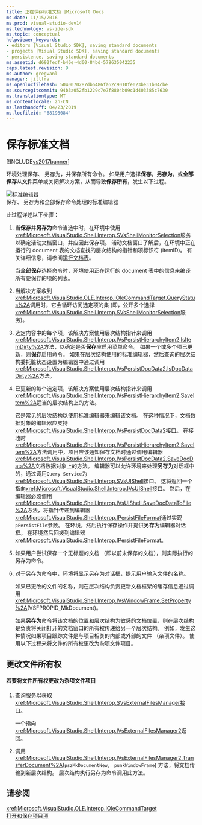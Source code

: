 ```yaml
---
title: 正在保存标准文档 |Microsoft Docs
ms.date: 11/15/2016
ms.prod: visual-studio-dev14
ms.technology: vs-ide-sdk
ms.topic: conceptual
helpviewer_keywords:
- editors [Visual Studio SDK], saving standard documents
- projects [Visual Studio SDK], saving standard documents
- persistence, saving standard documents
ms.assetid: d692fedf-b46e-4d60-84bd-578635042235
caps.latest.revision: 9
ms.author: gregvanl
manager: jillfra
ms.openlocfilehash: 5040070287db6486fa62c9010fe023be31b04cbe
ms.sourcegitcommit: 94b3a052fb1229c7e7f8804b09c1d403385c7630
ms.translationtype: MT
ms.contentlocale: zh-CN
ms.lasthandoff: 04/23/2019
ms.locfileid: "68198084"
---
```

# <a name="saving-a-standard-document"></a>保存标准文档
[!INCLUDE[vs2017banner](../../includes/vs2017banner.md)]

环境处理保存、 另存为，并保存所有命令。 如果用户选择**保存**，**另存为**，或**全部保存**从**文件**菜单或关闭解决方案，从而导致**保存所有**，发生以下过程。  
  
 ![标准编辑器](../../extensibility/internals/media/public.gif "公共")  
保存、 另存为和全部保存命令处理的标准编辑器  
  
 此过程详述以下步骤：  
  
1. 当**保存**并**另存为**命令当选中时，在环境中使用<xref:Microsoft.VisualStudio.Shell.Interop.SVsShellMonitorSelection>服务以确定活动文档窗口，并应因此保存项。 活动文档窗口了解后，在环境中正在运行的 document 表的文档查找的层次结构的指针和项标识符 (itemID)。 有关详细信息，请参阅[运行文档表](../../extensibility/internals/running-document-table.md)。  
  
    当**全部保存**选择命令时，环境使用正在运行的 document 表中的信息来编译所有要保存的项的列表。  
  
2. 当解决方案收到<xref:Microsoft.VisualStudio.OLE.Interop.IOleCommandTarget.QueryStatus%2A>调用时，它会循环访问选定项的集 (即，公开多个选择<xref:Microsoft.VisualStudio.Shell.Interop.SVsShellMonitorSelection>服务)。  
  
3. 选定内容中的每个项，该解决方案使用层次结构指针来调用<xref:Microsoft.VisualStudio.Shell.Interop.IVsPersistHierarchyItem2.IsItemDirty%2A>方法，以确定是否**保存**应启用菜单命令。 如果一个或多个项已更新，则**保存**启用命令。 如果在层次结构使用的标准编辑器，然后查询的层次结构委托脏状态设置为编辑器中通过调用<xref:Microsoft.VisualStudio.Shell.Interop.IVsPersistDocData2.IsDocDataDirty%2A>方法。  
  
4. 已更新的每个选定项，该解决方案使用层次结构指针来调用<xref:Microsoft.VisualStudio.Shell.Interop.IVsPersistHierarchyItem2.SaveItem%2A>适当的层次结构上的方法。  
  
    它是常见的层次结构以使用标准编辑器来编辑该文档。 在这种情况下，文档数据对象的编辑器应支持<xref:Microsoft.VisualStudio.Shell.Interop.IVsPersistDocData2>接口。 在接收时<xref:Microsoft.VisualStudio.Shell.Interop.IVsPersistHierarchyItem2.SaveItem%2A>方法调用中，项目应该通知保存文档时通过调用编辑器<xref:Microsoft.VisualStudio.Shell.Interop.IVsPersistDocData2.SaveDocData%2A>文档数据对象上的方法。 编辑器可以允许环境来处理**另存为**对话框中的，通过调用`Query Service`为<xref:Microsoft.VisualStudio.Shell.Interop.SVsUIShell>接口。 这将返回一个指向<xref:Microsoft.VisualStudio.Shell.Interop.IVsUIShell>接口。 然后，在编辑器必须调用<xref:Microsoft.VisualStudio.Shell.Interop.IVsUIShell.SaveDocDataToFile%2A>方法，将指针传递到编辑器<xref:Microsoft.VisualStudio.Shell.Interop.IPersistFileFormat>通过实现`pPersistFile`参数。 在环境，然后执行保存操作并提供**另存为**编辑器对话框。 在环境然后回拨到编辑器<xref:Microsoft.VisualStudio.Shell.Interop.IPersistFileFormat>。  
  
5. 如果用户尝试保存一个无标题的文档 （即以前未保存的文档），则实际执行的另存为命令。  
  
6. 对于另存为命令中，环境将显示另存为对话框，提示用户输入文件的名称。  
  
    如果已更改的文件的名称，则在层次结构负责更新文档框架的缓存信息通过调用<xref:Microsoft.VisualStudio.Shell.Interop.IVsWindowFrame.SetProperty%2A>(VSFPROPID_MkDocument)。  
  
   如果**另存为**命令将该文档的位置和层次结构为敏感的文档位置，则在层次结构是负责将关闭打开的文档窗口的所有权传递给另一个层次结构。 例如，发生这种情况如果项目跟踪文件是与项目相关的内部或外部的文件 （杂项文件）。 使用以下过程来将文件的所有权更改为杂项文件项目。  
  
## <a name="changing-file-ownership"></a>更改文件所有权  
  
#### <a name="to-change-file-ownership-to-the-miscellaneous-files-project"></a>若要将文件所有权更改为杂项文件项目  
  
1. 查询服务以获取<xref:Microsoft.VisualStudio.Shell.Interop.SVsExternalFilesManager>接口。  
  
     一个指向<xref:Microsoft.VisualStudio.Shell.Interop.IVsExternalFilesManager2>返回。  
  
2. 调用<xref:Microsoft.VisualStudio.Shell.Interop.IVsExternalFilesManager2.TransferDocument%2A>(`pszMkDocumentNew`， `punkWindowFrame`) 方法，将文档传输到新层次结构。 层次结构执行另存为命令调用此方法。  
  
## <a name="see-also"></a>请参阅  
 <xref:Microsoft.VisualStudio.OLE.Interop.IOleCommandTarget>   
 [打开和保存项目项](../../extensibility/internals/opening-and-saving-project-items.md)
